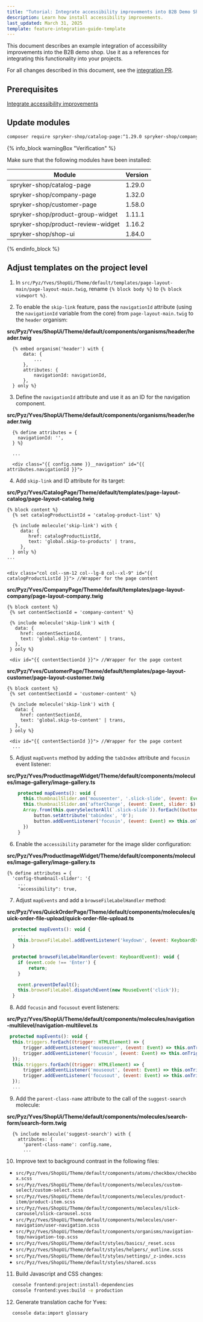 ```yaml
---
title: "Tutorial: Integrate accessibility improvements into B2B Demo Shop"
description: Learn how install accessibility improvements.
last_updated: March 31, 2025
template: feature-integration-guide-template
---
```


This document describes an example integration of accessibility improvements into the B2B demo shop. Use it as a references for integrating this functionality into your projects.

For all changes described in this document, see the [integration PR](https://github.com/spryker-shop/b2b-demo-marketplace/pull/532).


## Prerequisites

[Integrate accessibility improvements](/docs/dg/dev/integrate-and-configure/integrate-accessibility-improvements.html)

## Update modules

```bash
composer require spryker-shop/catalog-page:^1.29.0 spryker-shop/company-page:^1.32.0 spryker-shop/customer-page:^1.58.0 spryker-shop/product-group-widget:^1.11.1 spryker-shop/product-review-widget:^1.16.2 spryker-shop/shop-ui:^1.84.0
```

{% info_block warningBox "Verification" %}

Make sure that the following modules have been installed:

| Module                                  | Version     |
|-----------------------------------------|-------------|
| spryker-shop/catalog-page               | 1.29.0    |
| spryker-shop/company-page               | 1.32.0    |
| spryker-shop/customer-page              | 1.58.0    |
| spryker-shop/product-group-widget       | 1.11.1    |
| spryker-shop/product-review-widget      | 1.16.2   |
| spryker-shop/shop-ui                    | 1.84.0   |

{% endinfo_block %}


## Adjust templates on the project level

<!-- {% raw %} -->

1. In `src/Pyz/Yves/ShopUi/Theme/default/templates/page-layout-main/page-layout-main.twig`, rename `{% block body %}` to `{% block viewport %}`.

2. To enable the `skip-link` feature, pass the `navigationId` attribute (using the `navigationId` variable from the core) from `page-layout-main.twig` to the `header` organism:

**src/Pyz/Yves/ShopUi/Theme/default/components/organisms/header/header.twig**

```twig
  {% embed organism('header') with {
      data: {
          ...
      },
      attributes: {
          navigationId: navigationId,
      },
  } only %}
```




<!-- {% endraw %} -->

3. Define the `navigationId` attribute and use it as an ID for the navigation component.

<!-- {% raw %} -->
**src/Pyz/Yves/ShopUi/Theme/default/components/organisms/header/header.twig**

```twig
  {% define attributes = {
    navigationId: '',
  } %}
 
  ...
  
  <div class="{{ config.name }}__navigation" id="{{ attributes.navigationId }}">
```
<!-- {% endraw %} -->

4. Add `skip-link` and ID attribute for its target:

**src/Pyz/Yves/CatalogPage/Theme/default/templates/page-layout-catalog/page-layout-catalog.twig**
<!-- {% raw %} -->
```twig
{% block content %}
  {% set catalogProductListId = 'catalog-product-list' %}

  {% include molecule('skip-link') with {
     data: {
        href: catalogProductListId,
        text: 'global.skip-to-products' | trans,
     },
  } only %}
... 


<div class="col col--sm-12 col--lg-8 col--xl-9" id="{{ catalogProductListId }}"> //Wrapper for the page content
```
<!-- {% endraw %} -->

 **src/Pyz/Yves/CompanyPage/Theme/default/templates/page-layout-company/page-layout-company.twig**
<!-- {% raw %} -->
```twig
{% block content %}
 {% set contentSectionId = 'company-content' %}

 {% include molecule('skip-link') with {
   data: {
     href: contentSectionId,
     text: 'global.skip-to-content' | trans,
   },
 } only %}

 <div id="{{ contentSectionId }}"> //Wrapper for the page content
```
 <!-- {% endraw %} -->

**src/Pyz/Yves/CustomerPage/Theme/default/templates/page-layout-customer/page-layout-customer.twig**
<!-- {% raw %} -->
```twig
{% block content %}
 {% set contentSectionId = 'customer-content' %}

 {% include molecule('skip-link') with {
   data: {
     href: contentSectionId,
     text: 'global.skip-to-content' | trans,
   },
 } only %}

 <div id="{{ contentSectionId }}"> //Wrapper for the page content 
  ...     
```
<!-- {% endraw %} -->

5. Adjust `mapEvents` method by adding the `tabIndex` attribute and `focusin` event listener:

**src/Pyz/Yves/ProductImageWidget/Theme/default/components/molecules/image-gallery/image-gallery.ts**

```js
    protected mapEvents(): void {
      this.thumbnailSlider.on('mouseenter', '.slick-slide', (event: Event) => this.onThumbnailHover(event));
      this.thumbnailSlider.on('afterChange', (event: Event, slider: $) => this.onAfterChange(event, slider));
      Array.from(this.querySelectorAll(`.slick-slide`)).forEach((button: HTMLButtonElement) => {
          button.setAttribute('tabindex', '0');
          button.addEventListener('focusin', (event: Event) => this.onThumbnailHover(event));
      })
    }
```

6. Enable the `accessibility` parameter for the image slider configuration:

**src/Pyz/Yves/ProductImageWidget/Theme/default/components/molecules/image-gallery/image-gallery.ts**
<!-- {% raw %} -->
```twig
{% define attributes = {
  'config-thumbnail-slider': '{
    ...
    "accessibility": true,
```
<!-- {% endraw %} -->

7. Adjust `mapEvents` and add a `browseFileLabelHandler` method:

**src/Pyz/Yves/QuickOrderPage/Theme/default/components/molecules/quick-order-file-upload/quick-order-file-upload.ts**

```js
  protected mapEvents(): void {
    ...
    this.browseFileLabel.addEventListener('keydown', (event: KeyboardEvent) => this.browseFileLabelHandler(event));
  }

  protected browseFileLabelHandler(event: KeyboardEvent): void {
    if (event.code !== 'Enter') {
        return;
    }

    event.preventDefault();
    this.browseFileLabel.dispatchEvent(new MouseEvent('click'));
  }
```

8. Add `focusin` and `focusout` event listeners:

**src/Pyz/Yves/ShopUi/Theme/default/components/molecules/navigation-multilevel/navigation-multilevel.ts**

```js
 protected mapEvents(): void {
  this.triggers.forEach((trigger: HTMLElement) => {
      trigger.addEventListener('mouseover', (event: Event) => this.onTriggerOver(event));
      trigger.addEventListener('focusin', (event: Event) => this.onTriggerOver(event));
  });
  this.triggers.forEach((trigger: HTMLElement) => {
      trigger.addEventListener('mouseout', (event: Event) => this.onTriggerOut(event));
      trigger.addEventListener('focusout', (event: Event) => this.onTriggerOut(event));
  });
  ...
```

9. Add the `parent-class-name` attribute to the call of the `suggest-search` molecule:

**src/Pyz/Yves/ShopUi/Theme/default/components/molecules/search-form/search-form.twig**
<!-- {% raw %} -->
```twig
  {% include molecule('suggest-search') with {
    attributes: {
      'parent-class-name': config.name,
      ...
```
<!-- {% endraw %} -->

10. Improve text to background contrast in the following files:
- `src/Pyz/Yves/ShopUi/Theme/default/components/atoms/checkbox/checkbox.scss`  
- `src/Pyz/Yves/ShopUi/Theme/default/components/molecules/custom-select/custom-select.scss`  
- `src/Pyz/Yves/ShopUi/Theme/default/components/molecules/product-item/product-item.scss`  
- `src/Pyz/Yves/ShopUi/Theme/default/components/molecules/slick-carousel/slick-carousel.scss`  
- `src/Pyz/Yves/ShopUi/Theme/default/components/molecules/user-navigation/user-navigation.scss`  
- `src/Pyz/Yves/ShopUi/Theme/default/components/organisms/navigation-top/navigation-top.scss`  
- `src/Pyz/Yves/ShopUi/Theme/default/styles/basics/_reset.scss`  
- `src/Pyz/Yves/ShopUi/Theme/default/styles/helpers/_outline.scss`  
- `src/Pyz/Yves/ShopUi/Theme/default/styles/settings/_z-index.scss`  
- `src/Pyz/Yves/ShopUi/Theme/default/styles/shared.scss`

  
11. Build Javascript and CSS changes:

```bash
  console frontend:project:install-dependencies
  console frontend:yves:build -e production
```

12. Generate translation cache for Yves:

```bash
  console data:import glossary
```












































